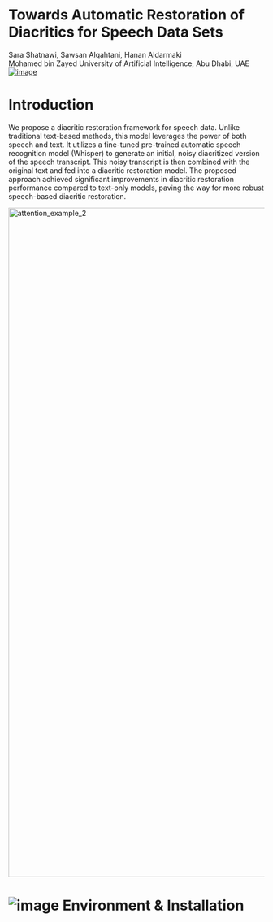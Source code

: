 # Towards Automatic Restoration of Diacritics for Speech Data Sets
Sara Shatnawi, Sawsan Alqahtani, Hanan Aldarmaki <br> 
Mohamed bin Zayed University of Artificial Intelligence, Abu Dhabi, UAE <br>
[![image](https://github.com/SaraShatnawi/Diacritization/assets/49264609/11fcd298-8569-417a-93f8-fbd3d6764dd2)](https://arxiv.org/pdf/2311.10771.pdf)

# Introduction
We propose a diacritic restoration framework for speech data. Unlike traditional text-based methods, this model leverages the power of both speech and text. It utilizes a fine-tuned pre-trained automatic speech recognition model (Whisper) to generate an initial, noisy diacritized version of the speech transcript. This noisy transcript is then combined with the original text and fed into a diacritic restoration model.  The proposed approach achieved significant improvements in diacritic restoration performance compared to text-only models, paving the way for more robust speech-based diacritic restoration.

<img width="1318" alt="attention_example_2" src="https://github.com/SaraShatnawi/Diacritization/assets/49264609/09e84346-5682-49a0-aa57-4a2e5a34f7ef">

# ![image](https://github.com/SaraShatnawi/Diacritization/assets/49264609/19d1f469-f0fc-4346-9dc8-38c017dbd8fc) Environment & Installation


